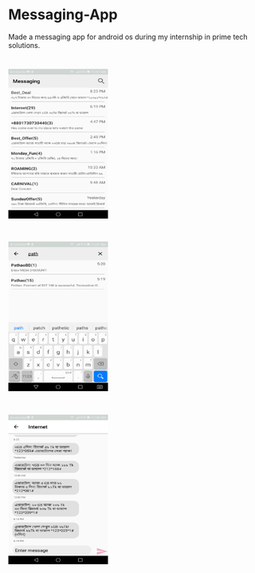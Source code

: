 # Messaging-App
Made a messaging app for android os during my internship in prime tech solutions. 
# <img src = "i1.png" width="200" height="300">
# <img src = "i2.png" width="200" height="300">
# <img src = "i3.png" width="200" height="300">
